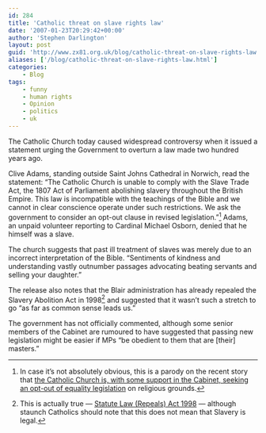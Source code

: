 ```yaml
---
id: 284
title: 'Catholic threat on slave rights law'
date: '2007-01-23T20:29:42+00:00'
author: 'Stephen Darlington'
layout: post
guid: 'http://www.zx81.org.uk/blog/catholic-threat-on-slave-rights-law.html'
aliases: ['/blog/catholic-threat-on-slave-rights-law.html']
categories:
    - Blog
tags:
    - funny
    - human rights
    - Opinion
    - politics
    - uk
---
```


The Catholic Church today caused widespread controversy when it issued a statement urging the Government to overturn a law made two hundred years ago.

Clive Adams, standing outside Saint Johns Cathedral in Norwich, read the statement: “The Catholic Church is unable to comply with the Slave Trade Act, the 1807 Act of Parliament abolishing slavery throughout the British Empire. This law is incompatible with the teachings of the Bible and we cannot in clear conscience operate under such restrictions. We ask the government to consider an opt-out clause in revised legislation.”[^1] Adams, an unpaid volunteer reporting to Cardinal Michael Osborn, denied that he himself was a slave.

The church suggests that past ill treatment of slaves was merely due to an incorrect interpretation of the Bible. “Sentiments of kindness and understanding vastly outnumber passages advocating beating servants and selling your daughter.”

The release also notes that the Blair administration has already repealed the Slavery Abolition Act in 1998[^2] and suggested that it wasn’t such a stretch to go “as far as common sense leads us.”

The government has not officially commented, although some senior members of the Cabinet are rumoured to have suggested that passing new legislation might be easier if MPs “be obedient to them that are \[their\] masters.”
[^1]: In case it’s not absolutely obvious, this is a parody on the recent story that [the Catholic Church is, with some support in the Cabinet, seeking an opt-out of equality legislation](http://news.bbc.co.uk/1/hi/uk_politics/6289301.stm "Catholic threat on gay rights law") on religious grounds.
[^2]: This is actually true — [Statute Law (Repeals) Act 1998](http://www.opsi.gov.uk/ACTS/acts1998/80043--e.htm "Statute Law (Repeals) Act 1998") — although staunch Catholics should note that this does not mean that Slavery is legal.
